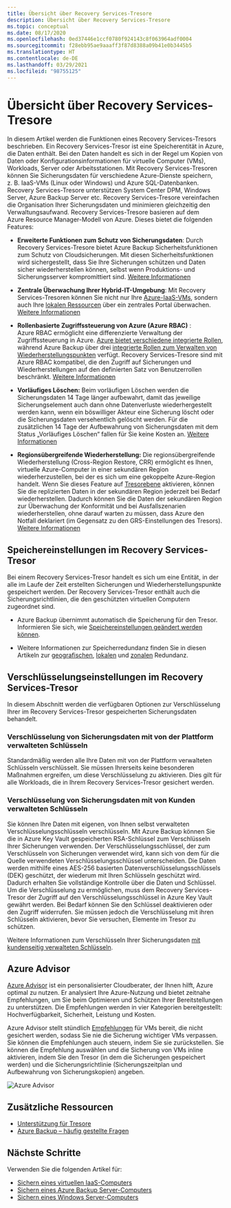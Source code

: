 ```yaml
---
title: Übersicht über Recovery Services-Tresore
description: Übersicht über Recovery Services-Tresore
ms.topic: conceptual
ms.date: 08/17/2020
ms.openlocfilehash: 0ed37446e1ccf0780f924143c8f063964adf0004
ms.sourcegitcommit: f28ebb95ae9aaaff3f87d8388a09b41e0b3445b5
ms.translationtype: HT
ms.contentlocale: de-DE
ms.lasthandoff: 03/29/2021
ms.locfileid: "98755125"
---
```

# <a name="recovery-services-vaults-overview"></a>Übersicht über Recovery Services-Tresore

In diesem Artikel werden die Funktionen eines Recovery Services-Tresors beschrieben. Ein Recovery Services-Tresor ist eine Speicherentität in Azure, die Daten enthält. Bei den Daten handelt es sich in der Regel um Kopien von Daten oder Konfigurationsinformationen für virtuelle Computer (VMs), Workloads, Server oder Arbeitsstationen. Mit Recovery Services-Tresoren können Sie Sicherungsdaten für verschiedene Azure-Dienste speichern, z. B. IaaS-VMs (Linux oder Windows) und Azure SQL-Datenbanken. Recovery Services-Tresore unterstützen System Center DPM, Windows Server, Azure Backup Server etc. Recovery Services-Tresore vereinfachen die Organisation Ihrer Sicherungsdaten und minimieren gleichzeitig den Verwaltungsaufwand. Recovery Services-Tresore basieren auf dem Azure Resource Manager-Modell von Azure. Dieses bietet die folgenden Features:

- **Erweiterte Funktionen zum Schutz von Sicherungsdaten**: Durch Recovery Services-Tresore bietet Azure Backup Sicherheitsfunktionen zum Schutz von Cloudsicherungen. Mit diesen Sicherheitsfunktionen wird sichergestellt, dass Sie Ihre Sicherungen schützen und Daten sicher wiederherstellen können, selbst wenn Produktions- und Sicherungsserver kompromittiert sind. [Weitere Informationen](backup-azure-security-feature.md)

- **Zentrale Überwachung Ihrer Hybrid-IT-Umgebung**: Mit Recovery Services-Tresoren können Sie nicht nur Ihre [Azure-IaaS-VMs](backup-azure-manage-vms.md), sondern auch Ihre [lokalen Ressourcen](backup-azure-manage-windows-server.md#manage-backup-items) über ein zentrales Portal überwachen. [Weitere Informationen](backup-azure-monitoring-built-in-monitor.md)

- **Rollenbasierte Zugriffssteuerung von Azure (Azure RBAC)** : Azure RBAC ermöglicht eine differenzierte Verwaltung der Zugriffssteuerung in Azure. [Azure bietet verschiedene integrierte Rollen](../role-based-access-control/built-in-roles.md), während Azure Backup über drei [integrierte Rollen zum Verwalten von Wiederherstellungspunkten](backup-rbac-rs-vault.md) verfügt. Recovery Services-Tresore sind mit Azure RBAC kompatibel, die den Zugriff auf Sicherungen und Wiederherstellungen auf den definierten Satz von Benutzerrollen beschränkt. [Weitere Informationen](backup-rbac-rs-vault.md)

- **Vorläufiges Löschen:**  Beim vorläufigen Löschen werden die Sicherungsdaten 14 Tage länger aufbewahrt, damit das jeweilige Sicherungselement auch dann ohne Datenverluste wiederhergestellt werden kann, wenn ein böswilliger Akteur eine Sicherung löscht oder die Sicherungsdaten versehentlich gelöscht werden. Für die zusätzlichen 14 Tage der Aufbewahrung von Sicherungsdaten mit dem Status „Vorläufiges Löschen“ fallen für Sie keine Kosten an. [Weitere Informationen](backup-azure-security-feature-cloud.md)

- **Regionsübergreifende Wiederherstellung:**  Die regionsübergreifende Wiederherstellung (Cross-Region Restore, CRR) ermöglicht es Ihnen, virtuelle Azure-Computer in einer sekundären Region wiederherzustellen, bei der es sich um eine gekoppelte Azure-Region handelt. Wenn Sie dieses Feature auf [Tresorebene](backup-create-rs-vault.md#set-cross-region-restore) aktivieren, können Sie die replizierten Daten in der sekundären Region jederzeit bei Bedarf wiederherstellen. Dadurch können Sie die Daten der sekundären Region zur Überwachung der Konformität und bei Ausfallszenarien wiederherstellen, ohne darauf warten zu müssen, dass Azure den Notfall deklariert (im Gegensatz zu den GRS-Einstellungen des Tresors). [Weitere Informationen](backup-azure-arm-restore-vms.md#cross-region-restore)

## <a name="storage-settings-in-the-recovery-services-vault"></a>Speichereinstellungen im Recovery Services-Tresor

Bei einem Recovery Services-Tresor handelt es sich um eine Entität, in der alle im Laufe der Zeit erstellten Sicherungen und Wiederherstellungspunkte gespeichert werden. Der Recovery Services-Tresor enthält auch die Sicherungsrichtlinien, die den geschützten virtuellen Computern zugeordnet sind.

- Azure Backup übernimmt automatisch die Speicherung für den Tresor. Informieren Sie sich, wie [Speichereinstellungen geändert werden können](./backup-create-rs-vault.md#set-storage-redundancy).

- Weitere Informationen zur Speicherredundanz finden Sie in diesen Artikeln zur [geografischen](../storage/common/storage-redundancy.md#geo-zone-redundant-storage), [lokalen](../storage/common/storage-redundancy.md#locally-redundant-storage) und [zonalen](../storage/common/storage-redundancy.md#zone-redundant-storage) Redundanz.

## <a name="encryption-settings-in-the-recovery-services-vault"></a>Verschlüsselungseinstellungen im Recovery Services-Tresor

In diesem Abschnitt werden die verfügbaren Optionen zur Verschlüsselung Ihrer im Recovery Services-Tresor gespeicherten Sicherungsdaten behandelt.

### <a name="encryption-of-backup-data-using-platform-managed-keys"></a>Verschlüsselung von Sicherungsdaten mit von der Plattform verwalteten Schlüsseln

Standardmäßig werden alle Ihre Daten mit von der Plattform verwalteten Schlüsseln verschlüsselt. Sie müssen Ihrerseits keine besonderen Maßnahmen ergreifen, um diese Verschlüsselung zu aktivieren. Dies gilt für alle Workloads, die in Ihrem Recovery Services-Tresor gesichert werden.

### <a name="encryption-of-backup-data-using-customer-managed-keys"></a>Verschlüsselung von Sicherungsdaten mit von Kunden verwalteten Schlüsseln

Sie können Ihre Daten mit eigenen, von Ihnen selbst verwalteten Verschlüsselungsschlüsseln verschlüsseln. Mit Azure Backup können Sie die in Azure Key Vault gespeicherten RSA-Schlüssel zum Verschlüsseln Ihrer Sicherungen verwenden. Der Verschlüsselungsschlüssel, der zum Verschlüsseln von Sicherungen verwendet wird, kann sich von dem für die Quelle verwendeten Verschlüsselungsschlüssel unterscheiden. Die Daten werden mithilfe eines AES-256 basierten Datenverschlüsselungsschlüssels (DEK) geschützt, der wiederum mit Ihren Schlüsseln geschützt wird. Dadurch erhalten Sie vollständige Kontrolle über die Daten und Schlüssel. Um die Verschlüsselung zu ermöglichen, muss dem Recovery Services-Tresor der Zugriff auf den Verschlüsselungsschlüssel in Azure Key Vault gewährt werden. Bei Bedarf können Sie den Schlüssel deaktivieren oder den Zugriff widerrufen. Sie müssen jedoch die Verschlüsselung mit ihren Schlüsseln aktivieren, bevor Sie versuchen, Elemente im Tresor zu schützen.

Weitere Informationen zum Verschlüsseln Ihrer Sicherungsdaten [mit kundenseitig verwalteten Schlüsseln](encryption-at-rest-with-cmk.md).

## <a name="azure-advisor"></a>Azure Advisor

[Azure Advisor](../advisor/index.yml) ist ein personalisierter Cloudberater, der Ihnen hilft, Azure optimal zu nutzen. Er analysiert Ihre Azure-Nutzung und bietet zeitnahe Empfehlungen, um Sie beim Optimieren und Schützen Ihrer Bereitstellungen zu unterstützen. Die Empfehlungen werden in vier Kategorien bereitgestellt: Hochverfügbarkeit, Sicherheit, Leistung und Kosten.

Azure Advisor stellt stündlich [Empfehlungen](../advisor/advisor-high-availability-recommendations.md#protect-your-virtual-machine-data-from-accidental-deletion) für VMs bereit, die nicht gesichert werden, sodass Sie nie die Sicherung wichtiger VMs verpassen. Sie können die Empfehlungen auch steuern, indem Sie sie zurückstellen.  Sie können die Empfehlung auswählen und die Sicherung von VMs inline aktivieren, indem Sie den Tresor (in dem die Sicherungen gespeichert werden) und die Sicherungsrichtlinie (Sicherungszeitplan und Aufbewahrung von Sicherungskopien) angeben.

![Azure Advisor](./media/backup-azure-recovery-services-vault-overview/azure-advisor.png)

## <a name="additional-resources"></a>Zusätzliche Ressourcen

- [Unterstützung für Tresore](backup-support-matrix.md#vault-support)
- [Azure Backup – häufig gestellte Fragen](backup-azure-backup-faq.md)

## <a name="next-steps"></a>Nächste Schritte

Verwenden Sie die folgenden Artikel für:

- [Sichern eines virtuellen IaaS-Computers](backup-azure-arm-vms-prepare.md)
- [Sichern eines Azure Backup Server-Computers](backup-azure-microsoft-azure-backup.md)
- [Sichern eines Windows Server-Computers](backup-windows-with-mars-agent.md)

